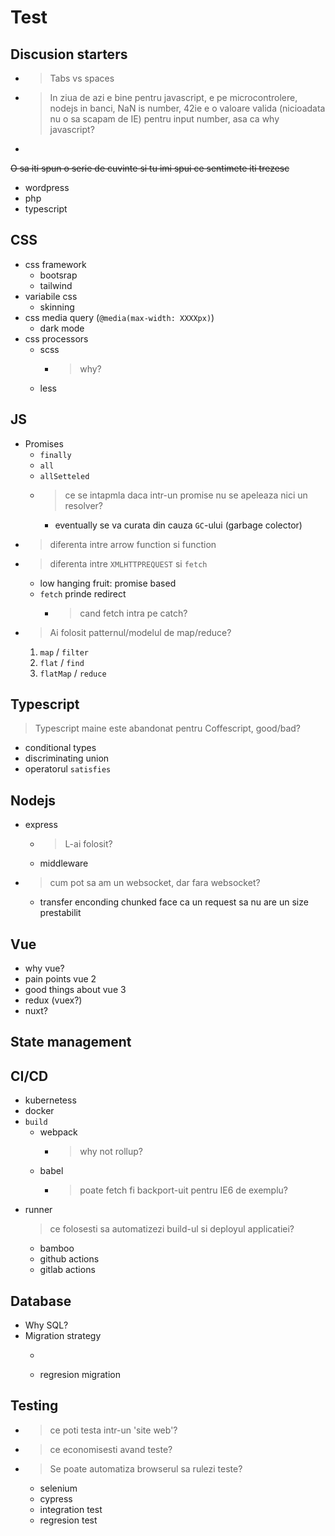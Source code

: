 # Test

## Discusion starters
* > Tabs vs spaces
* > In ziua de azi e bine pentru javascript, e pe microcontrolere, nodejs in banci, NaN is number, 42ie e o valoare valida (nicioadata nu o sa scapam de IE) pentru input number, asa ca why javascript?
* > 

~~O sa iti spun o serie de cuvinte si tu imi spui ce sentimete iti trezesc~~
* wordpress
* php
* typescript

## CSS

* css framework
    * bootsrap
    * tailwind
* variabile css
    * skinning
* css media query (`@media(max-width: XXXXpx)`)
    * dark mode
* css processors
    * scss
        * > why?
    * less
## JS
* Promises
    * `finally`
    * `all`
    * `allSetteled`
    * > ce se intapmla daca intr-un promise nu se apeleaza nici un resolver?
        * eventually se va curata din cauza `GC`-ului (garbage colector)
* > diferenta intre arrow function si function
* > diferenta intre `XMLHTTPREQUEST` si `fetch`
    * low hanging fruit: promise based
    * `fetch` prinde redirect
        * > cand fetch intra pe catch?
* > Ai folosit patternul/modelul de map/reduce?
    1. `map` / `filter`
    2. `flat` / `find`
    3. `flatMap` / `reduce`
## Typescript
> Typescript maine este abandonat pentru Coffescript, good/bad? 
* conditional types    
* discriminating union
* operatorul `satisfies`

## Nodejs
* express
    * > L-ai folosit?
    * middleware
* > cum pot sa am un websocket, dar fara websocket?
    * transfer enconding chunked face ca un request sa nu are un size prestabilit

## Vue
* why vue?
* pain points vue 2
* good things about vue 3
* redux (vuex?)
* nuxt?


## State management


## CI/CD
* kubernetess
* docker
* `build`
    * webpack
        * > why not rollup?
    * babel
        * > poate fetch fi backport-uit pentru IE6 de exemplu?
* runner
    > ce folosesti sa automatizezi build-ul si deployul applicatiei?
    * bamboo
    * github actions
    * gitlab actions

## Database
* Why SQL?
* Migration strategy
    * > 
    * regresion migration

## Testing
* > ce poti testa intr-un 'site web'?
* > ce economisesti avand teste?
* > Se poate automatiza browserul sa rulezi teste?
    * selenium
    * cypress
    * integration test
    * regresion test

